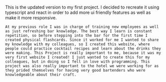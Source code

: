  This is the updated version to my first project. I decided to recreate it using typescript and react in order to add more ui friendly features as well as make it more responsive.
 
 
    At my previous role I was in charge of training new employees as well as just refreshing bar knowledge. The best way I learn is constant repetition, so before stepping into the bar for the first time I created physical flashcards. Since it worked for me I wanted to share my knowledge with my colleagues, so I created this website, where people could practice cocktail recipes and learn about the drinks they were making. This Project is really important to me, because it was my very first website I created! I just wanted to create this for my colleagues, but in doing so I fell in love with programming. This project was also really important to the hotel we were working for as they prided themselves for having very good bartenders who were knowledgeable about their craft.
